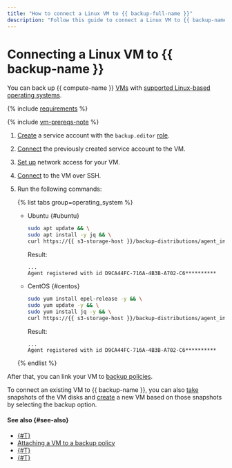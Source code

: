 ```yaml
---
title: "How to connect a Linux VM to {{ backup-full-name }}"
description: "Follow this guide to connect a Linux VM to {{ backup-name }}."
---
```


# Connecting a Linux VM to {{ backup-name }}

You can back up {{ compute-name }} [VMs](../../compute/concepts/vm.md) with [supported Linux-based operating systems](../concepts/vm-connection.md#linux).

{% include [requirements](../../_includes/backup/requirements.md) %}

{% include [vm-prereqs-note](../../_includes/backup/vm-prereqs-note.md) %}

1. [Create](../../iam/operations/sa/create.md) a service account with the `backup.editor` [role](../../iam/concepts/access-control/roles.md#backup-editor).
1. [Connect](../../compute/operations/vm-control/vm-update.md) the previously created service account to the VM.
1. [Set up](../concepts/vm-connection.md#vm-network-access) network access for your VM.
1. [Connect](../../compute/operations/vm-connect/ssh.md#vm-connect) to the VM over SSH.
1. Run the following commands:

   {% list tabs group=operating_system %}

   - Ubuntu {#ubuntu}

      ```bash
      sudo apt update && \
      sudo apt install -y jq && \
      curl https://{{ s3-storage-host }}/backup-distributions/agent_installer.sh | sudo bash
      ```

      Result:

      ```text
      ...
      Agent registered with id D9CA44FC-716A-4B3B-A702-C6**********
      ```

   - CentOS {#centos}

      ```bash
      sudo yum install epel-release -y && \
      sudo yum update -y && \
      sudo yum install jq -y && \
      curl https://{{ s3-storage-host }}/backup-distributions/agent_installer.sh | sudo bash
      ```

      Result:

      ```text
      ...
      Agent registered with id D9CA44FC-716A-4B3B-A702-C6**********
      ```

   {% endlist %}

After that, you can link your VM to [backup policies](../concepts/policy.md).

To connect an existing VM to {{ backup-name }}, you can also [take](../../compute/operations/disk-control/create-snapshot.md) snapshots of the VM disks and [create](../../compute/operations/vm-create/create-from-snapshots.md) a new VM based on those snapshots by selecting the backup option.

#### See also {#see-also}

* [{#T}](create-vm.md)
* [Attaching a VM to a backup policy](./policy-vm/update.md#update-vm-list)
* [{#T}](./policy-vm/create.md)
* [{#T}](./backup-vm/recover.md)
